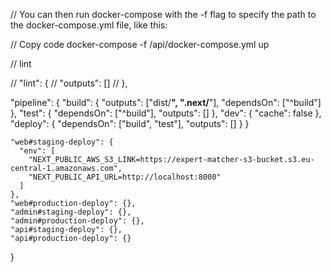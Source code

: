 // You can then run docker-compose with the -f flag to specify the path to the docker-compose.yml file, like this:

// Copy code
docker-compose -f /api/docker-compose.yml up

// lint

// "lint": {
// "outputs": []
// },

"pipeline": {
"build": {
"outputs": ["dist/**", ".next/**"],
"dependsOn": ["^build"]
},
"test": {
"dependsOn": ["^build"],
"outputs": []
},
"dev": {
"cache": false
},
"deploy": {
"dependsOn": ["build", "test"],
"outputs": []
}
}

    "web#staging-deploy": {
      "env": [
        "NEXT_PUBLIC_AWS_S3_LINK=https://expert-matcher-s3-bucket.s3.eu-central-1.amazonaws.com",
        "NEXT_PUBLIC_API_URL=http://localhost:8000"
      ]
    },
    "web#production-deploy": {},
    "admin#staging-deploy": {},
    "admin#production-deploy": {},
    "api#staging-deploy": {},
    "api#production-deploy": {}

}
